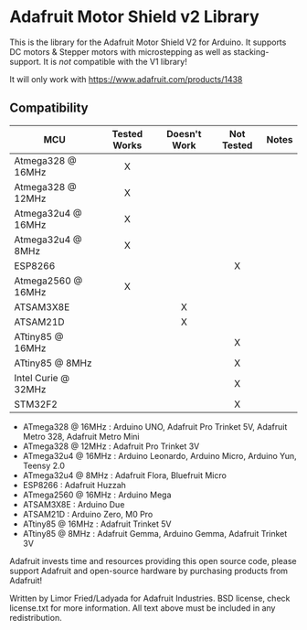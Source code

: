 # Adafruit Motor Shield v2 Library

This is the library for the Adafruit Motor Shield V2 for Arduino. 
It supports DC motors & Stepper motors with microstepping as well 
as stacking-support. It is *not* compatible with the V1 library!

It will only work with https://www.adafruit.com/products/1438

<!-- START COMPATIBILITY TABLE -->

## Compatibility

MCU                 | Tested Works | Doesn't Work | Not Tested  | Notes
------------------- | :----------: | :----------: | :---------: | -----
Atmega328 @ 16MHz   |      X       |             |            | 
Atmega328 @ 12MHz   |      X       |             |            | 
Atmega32u4 @ 16MHz  |      X       |             |            | 
Atmega32u4 @ 8MHz   |      X       |             |            | 
ESP8266             |              |             |     X      | 
Atmega2560 @ 16MHz  |      X       |             |            | 
ATSAM3X8E           |              |      X      |            | 
ATSAM21D            |              |      X      |            | 
ATtiny85 @ 16MHz    |              |             |     X      | 
ATtiny85 @ 8MHz     |              |             |     X      | 
Intel Curie @ 32MHz |              |             |     X      | 
STM32F2             |              |             |     X      | 

  * ATmega328 @ 16MHz : Arduino UNO, Adafruit Pro Trinket 5V, Adafruit Metro 328, Adafruit Metro Mini
  * ATmega328 @ 12MHz : Adafruit Pro Trinket 3V
  * ATmega32u4 @ 16MHz : Arduino Leonardo, Arduino Micro, Arduino Yun, Teensy 2.0
  * ATmega32u4 @ 8MHz : Adafruit Flora, Bluefruit Micro
  * ESP8266 : Adafruit Huzzah
  * ATmega2560 @ 16MHz : Arduino Mega
  * ATSAM3X8E : Arduino Due
  * ATSAM21D : Arduino Zero, M0 Pro
  * ATtiny85 @ 16MHz : Adafruit Trinket 5V
  * ATtiny85 @ 8MHz : Adafruit Gemma, Arduino Gemma, Adafruit Trinket 3V

<!-- END COMPATIBILITY TABLE -->

 Adafruit invests time and resources providing this open
 source code, please support Adafruit and open-source hardware
 by purchasing products from Adafruit!
 
 Written by Limor Fried/Ladyada for Adafruit Industries.
 BSD license, check license.txt for more information.
 All text above must be included in any redistribution.
